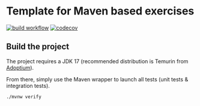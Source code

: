 # Template for Maven based exercises

[![build workflow](https://github.com/clt-esiea/uml_grapher/actions/workflows/build.yml/badge.svg)](https://github.com/clt-esiea/uml_grapher/actions)
[![codecov](https://codecov.io/gh/clt-esiea/uml_grapher/branch/main/graph/badge.svg)](https://codecov.io/gh/clt-esiea/uml_grapher)

## Build the project

The project requires a JDK 17 (recommended distribution is Temurin from [Adoptium](https://adoptium.net/)).

From there, simply use the Maven wrapper to launch all tests (unit tests & integration tests).

`./mvnw verify`
